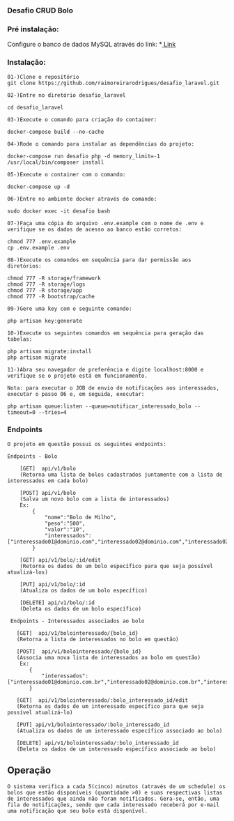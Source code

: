 ### Desafio CRUD Bolo

### Pré instalação:

Configure o banco de dados MySQL através do link: 
*[ Link ](https://github.com/raimoreirarodrigues/mysql)

### Instalação:

    01-)Clone o repositório
    git clone https://github.com/raimoreirarodrigues/desafio_laravel.git

    02-)Entre no diretório desafio_laravel
    
    cd desafio_laravel
    
    03-)Execute o comando para criação do container:
    
    docker-compose build --no-cache
    
    04-)Rode o comando para instalar as dependências do projeto:
    
    docker-compose run desafio php -d memory_limit=-1 /usr/local/bin/composer install

    05-)Execute o container com o comando:

    docker-compose up -d
    
    06-)Entre no ambiente docker através do comando:
    
    sudo docker exec -it desafio bash
    
    07-)Faça uma cópia do arquivo .env.example com o nome de .env e verifique se os dados de acesso ao banco estão corretos:
    
    chmod 777 .env.example
    cp .env.example .env
    
    08-)Execute os comandos em sequência para dar permissão aos diretórios:
    
    chmod 777 -R storage/framework
    chmod 777 -R storage/logs
    chmod 777 -R storage/app
    chmod 777 -R bootstrap/cache
    
    09-)Gere uma key com o seguinte comando:
    
    php artisan key:generate

    10-)Execute os seguintes comandos em sequência para geração das tabelas:
    
    php artisan migrate:install
    php artisan migrate

    11-)Abra seu navegador de preferência e digite localhost:8000 e verifique se o projeto está em funcionamento.

    Nota: para executar o JOB de envio de notificações aos interessados, executar o passo 06 e, em seguida, executar:

    php artisan queue:listen --queue=notificar_interessado_bolo --timeout=0 --tries=4

### Endpoints

    O projeto em questão possui os seguintes endpoints:

    Endpoints - Bolo

        [GET]  api/v1/bolo
        (Retorna uma lista de bolos cadastrados juntamente com a lista de interessados em cada bolo)

        [POST] api/v1/bolo
        (Salva um novo bolo com a lista de interessados)
        Ex: 
            {
                "nome":"Bolo de Milho",
                "peso":"500",
                "valor":"10",
                "interessados":["interessado01@dominio.com","interessado02@dominio.com","interessado02@dominio.com"]
            }

        [GET] api/v1/bolo/:id/edit
        (Retorna os dados de um bolo específico para que seja possível atualizá-los)

        [PUT] api/v1/bolo/:id
        (Atualiza os dados de um bolo específico)

        [DELETE] api/v1/bolo/:id
        (Deleta os dados de um bolo específico)

     Endpoints - Interessados associados ao bolo

       [GET]  api/v1/bolointeressado/{bolo_id}
       (Retorna a lista de interessados no bolo em questão)

       [POST]  api/v1/bolointeressado/{bolo_id}
       (Associa uma nova lista de interessados ao bolo em questão)
        Ex: 
           {
               "interessados":["interessado01@dominio.com.br","interessado02@dominio.com.br","interessado02@dominio.com.br"]
           }
        
       [GET]  api/v1/bolointeressado/:bolo_interessado_id/edit
       (Retorna os dados de um interessado específico para que seja possível atualizá-lo)

       [PUT] api/v1/bolointeressado/:bolo_interessado_id
       (Atualiza os dados de um interessado específico associado ao bolo)

       [DELETE] api/v1/bolointeressado/:bolo_interessado_id
       (Deleta os dados de um interessado específico associado ao bolo)



## Operação

    O sistema verifica a cada 5(cinco) minutos (através de um schedule) os bolos que estão disponíveis (quantidade >0) e suas respectivas listas de interessados que ainda não foram notificados. Gera-se, então, uma fila de notificações, sendo que cada interessado receberá por e-mail uma notificação que seu bolo está disponível.
